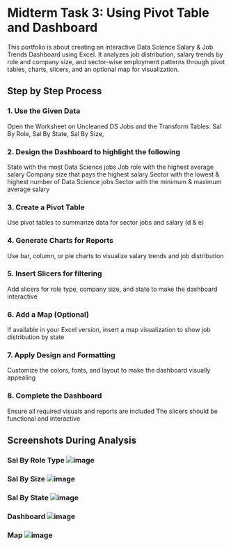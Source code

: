 # Midterm Task 3: Using Pivot Table and Dashboard
This portfolio is about creating an interactive Data Science Salary & Job Trends Dashboard using Excel. It analyzes job distribution, salary trends by role and company size, and sector-wise employment patterns through pivot tables, charts, slicers, and an optional map for visualization.

## Step by Step Process

### 1. Use the Given Data
Open the Worksheet on Uncleaned DS Jobs and the Transform Tables:
Sal By Role,
Sal By State,
Sal By Size,
  ### 2. Design the Dashboard to highlight the following
State with the most Data Science jobs
Job role with the highest average salary
Company size that pays the highest salary
Sector with the lowest & highest number of Data Science jobs
Sector with the minimum & maximum average salary
### 3. Create a Pivot Table
Use pivot tables to summarize data for sector jobs and salary (d & e)
### 4. Generate Charts for Reports
Use bar, column, or pie charts to visualize salary trends and job distribution
### 5. Insert Slicers for filtering
Add slicers for role type, company size, and state to make the dashboard interactive
### 6. Add a Map (Optional)
If available in your Excel version, insert a map visualization to show job distribution by state
### 7. Apply Design and Formatting
Customize the colors, fonts, and layout to make the dashboard visually appealing
### 8. Complete the Dashboard 
Ensure all required visuals and reports are included
The slicers should be functional and interactive
## Screenshots During Analysis
### Sal By Role Type ![image](https://github.com/user-attachments/assets/a72cc565-72a5-4420-bd64-23ce94cc260d)
 
### Sal By Size ![image](https://github.com/user-attachments/assets/34af1c79-0e8c-4aa7-aa62-c0046960c760)

### Sal By State ![image](https://github.com/user-attachments/assets/fa15d624-abf4-40c4-bdb7-6e8b22605856)

### Dashboard ![image](https://github.com/user-attachments/assets/d3133179-5856-4672-95e8-51ca7def9f42)

### Map ![image](https://github.com/user-attachments/assets/ca4fa3ee-2c44-4951-9663-a50afa6d9048)


